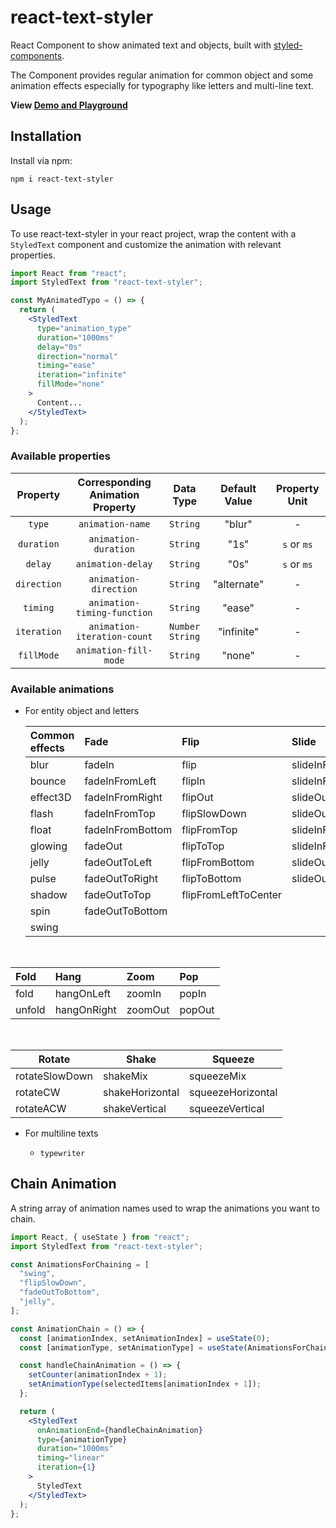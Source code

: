 # react-text-styler

React Component to show animated text and objects, built with [styled-components](https://www.styled-components.com/).

The Component provides regular animation for common object and some animation effects especially for typography like letters and multi-line text.

**View [Demo and Playground](https://yidaoj.github.io/react-text-styler/)**

## Installation

Install via npm:

```
npm i react-text-styler
```

## Usage

To use react-text-styler in your react project, wrap the content with a `StyledText` component and customize the animation with relevant properties.

```jsx
import React from "react";
import StyledText from "react-text-styler";

const MyAnimatedTypo = () => {
  return (
    <StyledText
      type="animation_type"
      duration="1000ms"
      delay="0s"
      direction="normal"
      timing="ease"
      iteration="infinite"
      fillMode="none"
    >
      Content...
    </StyledText>
  );
};
```

### Available properties

|  Property   | Corresponding Animation Property |     Data Type     | Default Value | Property Unit |
| :---------: | :------------------------------: | :---------------: | :-----------: | :-----------: |
|   `type`    |         `animation-name`         |     `String`      |    "blur"     |       -       |
| `duration`  |       `animation-duration`       |     `String`      |     "1s"      |  `s` or `ms`  |
|   `delay`   |        `animation-delay`         |     `String`      |     "0s"      |  `s` or `ms`  |
| `direction` |      `animation-direction`       |     `String`      |  "alternate"  |       -       |
|  `timing`   |   `animation-timing-function`    |     `String`      |    "ease"     |       -       |
| `iteration` |   `animation-iteration-count`    | `Number` `String` |  "infinite"   |       -       |
| `fillMode`  |      `animation-fill-mode`       |     `String`      |    "none"     |       -       |

### Available animations

- For entity object and letters

  | Common effects | Fade             | Flip                 | Slide             |
  | :------------- | :--------------- | :------------------- | :---------------- |
  | blur           | fadeIn           | flip                 | slideInFromLeft   |
  | bounce         | fadeInFromLeft   | flipIn               | slideInFromRight  |
  | effect3D       | fadeInFromRight  | flipOut              | slideOutToLeft    |
  | flash          | fadeInFromTop    | flipSlowDown         | slideOutToRight   |
  | float          | fadeInFromBottom | flipFromTop          | slideInFromTop    |
  | glowing        | fadeOut          | flipToTop            | slideInFromBottom |
  | jelly          | fadeOutToLeft    | flipFromBottom       | slideOutToTop     |
  | pulse          | fadeOutToRight   | flipToBottom         | slideOutToBottom  |
  | shadow         | fadeOutToTop     | flipFromLeftToCenter |                   |
  | spin           | fadeOutToBottom  |                      |                   |
  | swing          |                  |                      |                   |

&nbsp;

| Fold   | Hang        | Zoom    | Pop    |
| :----- | :---------- | :------ | :----- |
| fold   | hangOnLeft  | zoomIn  | popIn  |
| unfold | hangOnRight | zoomOut | popOut |

&nbsp;

| Rotate         | Shake           | Squeeze           |
| -------------- | --------------- | ----------------- |
| rotateSlowDown | shakeMix        | squeezeMix        |
| rotateCW       | shakeHorizontal | squeezeHorizontal |
| rotateACW      | shakeVertical   | squeezeVertical   |

- For multiline texts

  - `typewriter`

## Chain Animation

A string array of animation names used to wrap the animations you want to chain.

```jsx
import React, { useState } from "react";
import StyledText from "react-text-styler";

const AnimationsForChaining = [
  "swing",
  "flipSlowDown",
  "fadeOutToBottom",
  "jelly",
];

const AnimationChain = () => {
  const [animationIndex, setAnimationIndex] = useState(0);
  const [animationType, setAnimationType] = useState(AnimationsForChaining[0]);

  const handleChainAnimation = () => {
    setCounter(animationIndex + 1);
    setAnimationType(selectedItems[animationIndex + 1]);
  };

  return (
    <StyledText
      onAnimationEnd={handleChainAnimation}
      type={animationType}
      duration="1000ms"
      timing="linear"
      iteration={1}
    >
      StyledText
    </StyledText>
  );
};
```

